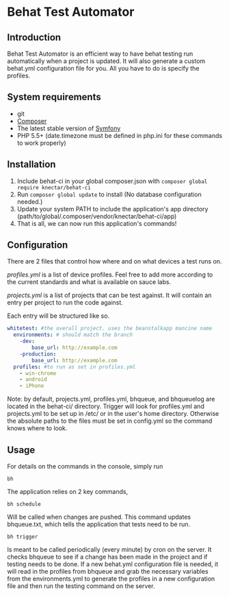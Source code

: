 Behat Test Automator
================


## Introduction
Behat Test Automator is an efficient way to have behat testing run automatically when a project is updated. It will also generate a custom behat.yml configuration file for you. All you have to do is specify the profiles.

## System requirements
* git
* [Composer](https://getcomposer.org/)
* The latest stable version of [Symfony](http://symfony.com/ "Symfony 2")
* PHP 5.5+ (date.timezone must be defined in php.ini for these commands to work properly)

## Installation
1. Include behat-ci in your global composer.json with `composer global require knectar/behat-ci`
2. Run `composer global update` to install (No database configuration needed.)
3. Update your system PATH to include the application's app directory (path/to/global/.composer/vendor/knectar/behat-ci/app)
4. That is all, we can now run this application's commands!

## Configuration
There are 2 files that control how where and on what devices a test runs on.

_profiles.yml_ is a list of device profiles. Feel free to add more according to the current standards and what is available on sauce labs.

_projects.yml_ is a list of projects that can be test against. It will contain an entry per project to run the code against.

Each entry will be structured like so.

```yml
whitetest: #the overall project. uses the beanstalkapp mancine name
  environments: # should match the branch
    -dev:
        base_url: http://example.com
    -production:
        base_url: http://example.com
  profiles: #to run as set in profiles.yml
    - win-chrome
    - android
    - iPhone
```

Note: by default, projects.yml, profiles.yml, bhqueue, and bhqueuelog are located in the behat-ci/ directory. Trigger will look for profiles.yml and projects.yml to be set up in /etc/ or in the user's home directory. Otherwise the absolute paths to the files must be set in config.yml so the command knows where to look.

## Usage
For details on the commands in the console, simply run

    bh

The application relies on 2 key commands,

    bh schedule
Will be called when changes are pushed. This command updates bhqueue.txt, which tells the application that tests need to be run.

    bh trigger
Is meant to be called periodically (every minute) by cron on the server. It checks bhqueue to see if a change has been made in the project and if testing needs to be done. If a new behat.yml configuration file is needed, it will read in the profiles from bhqueue and grab the necessary variables from the environments.yml to generate the profiles in a new configuration file and then run the testing command on the server.
